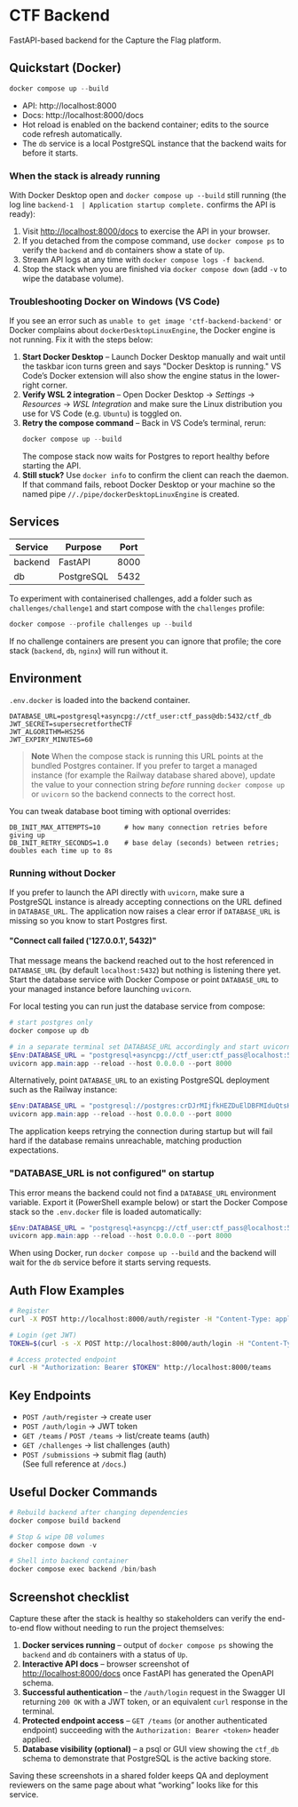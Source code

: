 # CTF Backend

FastAPI-based backend for the Capture the Flag platform.

## Quickstart (Docker)
```powershell
docker compose up --build
```
- API: http://localhost:8000
- Docs: http://localhost:8000/docs
- Hot reload is enabled on the backend container; edits to the source code refresh automatically.
- The `db` service is a local PostgreSQL instance that the backend waits for before it starts.

### When the stack is already running
With Docker Desktop open and `docker compose up --build` still running (the log
line `backend-1  | Application startup complete.` confirms the API is ready):

1. Visit [http://localhost:8000/docs](http://localhost:8000/docs) to exercise
   the API in your browser.
2. If you detached from the compose command, use `docker compose ps` to verify
   the `backend` and `db` containers show a state of `Up`.
3. Stream API logs at any time with `docker compose logs -f backend`.
4. Stop the stack when you are finished via `docker compose down` (add `-v` to
   wipe the database volume).

### Troubleshooting Docker on Windows (VS Code)
If you see an error such as `unable to get image 'ctf-backend-backend'` or Docker complains about
`dockerDesktopLinuxEngine`, the Docker engine is not running. Fix it with the steps below:

1. **Start Docker Desktop** – Launch Docker Desktop manually and wait until the taskbar icon turns green
   and says "Docker Desktop is running." VS Code’s Docker extension will also show the engine status in the
   lower-right corner.
2. **Verify WSL 2 integration** – Open Docker Desktop → *Settings* → *Resources* → *WSL Integration* and make
   sure the Linux distribution you use for VS Code (e.g. `Ubuntu`) is toggled on.
3. **Retry the compose command** – Back in VS Code’s terminal, rerun:
   ```powershell
   docker compose up --build
   ```
   The compose stack now waits for Postgres to report healthy before starting the API.
4. **Still stuck?** Use `docker info` to confirm the client can reach the daemon. If that command fails,
   reboot Docker Desktop or your machine so the named pipe `//./pipe/dockerDesktopLinuxEngine` is created.

## Services
| Service     | Purpose    | Port |
|-------------|------------|------|
| backend     | FastAPI    | 8000 |
| db          | PostgreSQL | 5432 |

To experiment with containerised challenges, add a folder such as `challenges/challenge1`
and start compose with the `challenges` profile:
```powershell
docker compose --profile challenges up --build
```
If no challenge containers are present you can ignore that profile; the core stack
(`backend`, `db`, `nginx`) will run without it.

## Environment
`.env.docker` is loaded into the backend container.
```
DATABASE_URL=postgresql+asyncpg://ctf_user:ctf_pass@db:5432/ctf_db
JWT_SECRET=supersecretfortheCTF
JWT_ALGORITHM=HS256
JWT_EXPIRY_MINUTES=60
```

> **Note**
> When the compose stack is running this URL points at the bundled Postgres container. If you prefer
> to target a managed instance (for example the Railway database shared above), update the value to
> your connection string *before* running `docker compose up` or `uvicorn` so the backend connects to
> the correct host.

You can tweak database boot timing with optional overrides:

```
DB_INIT_MAX_ATTEMPTS=10      # how many connection retries before giving up
DB_INIT_RETRY_SECONDS=1.0    # base delay (seconds) between retries; doubles each time up to 8s
```

### Running without Docker
If you prefer to launch the API directly with `uvicorn`, make sure a PostgreSQL
instance is already accepting connections on the URL defined in `DATABASE_URL`.
The application now raises a clear error if `DATABASE_URL` is missing so you know
to start Postgres first.

#### "Connect call failed ('127.0.0.1', 5432)"
That message means the backend reached out to the host referenced in
`DATABASE_URL` (by default `localhost:5432`) but nothing is listening there yet.
Start the database service with Docker Compose or point `DATABASE_URL` to your
managed instance before launching `uvicorn`.

For local testing you can run just the database service from compose:

```powershell
# start postgres only
docker compose up db

# in a separate terminal set DATABASE_URL accordingly and start uvicorn
$Env:DATABASE_URL = "postgresql+asyncpg://ctf_user:ctf_pass@localhost:5432/ctf_db"
uvicorn app.main:app --reload --host 0.0.0.0 --port 8000
```

Alternatively, point `DATABASE_URL` to an existing PostgreSQL deployment such as
the Railway instance:

```powershell
$Env:DATABASE_URL = "postgresql://postgres:crDJrMIjfkHEZDuElDBFMIduQtsHAksF@nozomi.proxy.rlwy.net:38969/railway"
uvicorn app.main:app --reload --host 0.0.0.0 --port 8000
```

The application keeps retrying the connection during startup but will fail hard
if the database remains unreachable, matching production expectations.

### "DATABASE_URL is not configured" on startup

This error means the backend could not find a `DATABASE_URL` environment
variable. Export it (PowerShell example below) or start the Docker Compose
stack so the `.env.docker` file is loaded automatically:

```powershell
$Env:DATABASE_URL = "postgresql+asyncpg://ctf_user:ctf_pass@localhost:5432/ctf_db"
uvicorn app.main:app --reload --host 0.0.0.0 --port 8000
```

When using Docker, run `docker compose up --build` and the backend will wait for
the `db` service before it starts serving requests.

## Auth Flow Examples
```bash
# Register
curl -X POST http://localhost:8000/auth/register -H "Content-Type: application/json" -d '{"email":"test@example.com","password":"P@ssw0rd!","name":"Tester"}'

# Login (get JWT)
TOKEN=$(curl -s -X POST http://localhost:8000/auth/login -H "Content-Type: application/json" -d '{"email":"test@example.com","password":"P@ssw0rd!"}' | python -c "import sys, json; print(json.load(sys.stdin)['access_token'])")

# Access protected endpoint
curl -H "Authorization: Bearer $TOKEN" http://localhost:8000/teams
```

## Key Endpoints
- `POST /auth/register` → create user  
- `POST /auth/login` → JWT token  
- `GET /teams` / `POST /teams` → list/create teams (auth)  
- `GET /challenges` → list challenges (auth)  
- `POST /submissions` → submit flag (auth)  
(See full reference at `/docs`.)

## Useful Docker Commands
```powershell
# Rebuild backend after changing dependencies
docker compose build backend

# Stop & wipe DB volumes
docker compose down -v

# Shell into backend container
docker compose exec backend /bin/bash
```

## Screenshot checklist
Capture these after the stack is healthy so stakeholders can verify the end-to-end
flow without needing to run the project themselves:

1. **Docker services running** – output of `docker compose ps` showing the
   `backend` and `db` containers with a status of `Up`.
2. **Interactive API docs** – browser screenshot of
   [http://localhost:8000/docs](http://localhost:8000/docs) once FastAPI has
   generated the OpenAPI schema.
3. **Successful authentication** – the `/auth/login` request in the Swagger UI
   returning `200 OK` with a JWT token, or an equivalent `curl` response in the
   terminal.
4. **Protected endpoint access** – `GET /teams` (or another authenticated
   endpoint) succeeding with the `Authorization: Bearer <token>` header applied.
5. **Database visibility (optional)** – a psql or GUI view showing the `ctf_db`
   schema to demonstrate that PostgreSQL is the active backing store.

Saving these screenshots in a shared folder keeps QA and deployment reviewers on
the same page about what “working” looks like for this service.
